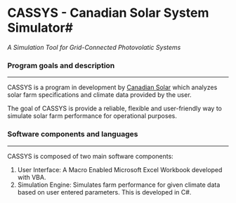 # CASSYS - Canadian Solar System Simulator#
*A Simulation Tool for Grid-Connected Photovolatic Systems*
 
 
### Program goals and description ##
---------------------------------------
 
CASSYS is a program in development by [Canadian Solar](http://www.canadiansolar.com/ "Canadian Solar") which analyzes solar farm specifications and climate data provided by the user. 

The goal of CASSYS is provide a reliable, flexible and user-friendly way to simulate solar farm performance for operational purposes.  

### Software components and languages ##
----------------------------------------
CASSYS is composed of two main software components: 

 1. User Interface: A Macro Enabled Microsoft Excel Workbook developed with VBA.
 2. Simulation Engine: Simulates farm performance for given climate data based on user entered parameters. This is developed in C#.



